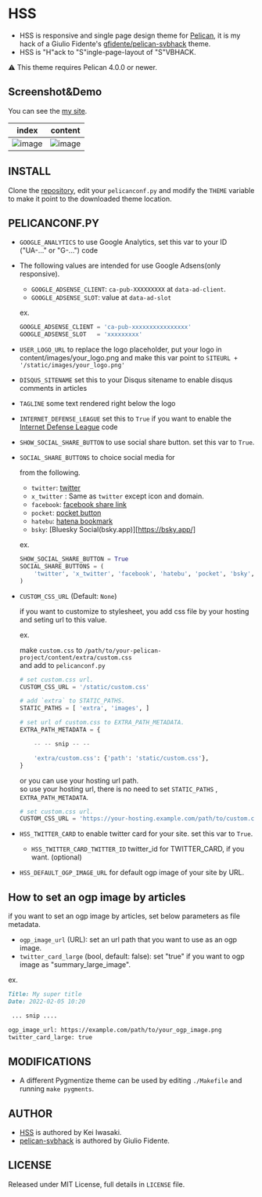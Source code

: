 # HSS

* HSS is responsive and single page design theme for [Pelican](http://getpelican.com), it is my hack of a Giulio Fidente's [gfidente/pelican-svbhack](https://github.com/gfidente/pelican-svbhack) theme.
* HSS is "H"ack to "S"ingle-page-layout of "S"VBHACK.

:warning: This theme requires Pelican 4.0.0 or newer.

## Screenshot&Demo

You can see the [my site](https://memo.laughk.org).

index                     | content
--------------------------|---------------------------
![image](screenshot1.png) | ![image](screenshot2.png)

## INSTALL

Clone the [repository](https://github.com/laughk/pelican-hss), edit your `pelicanconf.py` and modify the `THEME` variable to make it point to the downloaded theme location.

## PELICANCONF.PY

- `GOOGLE_ANALYTICS` to use Google Analytics, set this var to your ID ("UA-..." or "G-...") code
- The following values are intended for use Google Adsens(only responsive).

  - `GOOGLE_ADSENSE_CLIENT`: `ca-pub-XXXXXXXXX` at `data-ad-client`.
  - `GOOGLE_ADSENSE_SLOT`: value at `data-ad-slot`

  ex.
  ```python
  GOOGLE_ADSENSE_CLIENT = 'ca-pub-xxxxxxxxxxxxxxxx'
  GOOGLE_ADSENSE_SLOT   = 'xxxxxxxxx'
  ```

- `USER_LOGO_URL` to replace the logo placeholder, put your logo in content/images/your_logo.png and make this var point to `SITEURL + '/static/images/your_logo.png'`
- `DISQUS_SITENAME` set this to your Disqus sitename to enable disqus comments in articles
- `TAGLINE` some text rendered right below the logo
- `INTERNET_DEFENSE_LEAGUE` set this to `True` if you want to enable the [Internet Defense League](http://internetdefenseleague.org) code
- `SHOW_SOCIAL_SHARE_BUTTON` to use social share button. set this var to `True`.
- `SOCIAL_SHARE_BUTTONS` to choice social media for  

  from the following.
    - `twitter`: [twitter](https://about.twitter.com/ja/resources/buttons)
    - `x_twitter` : Same as `twitter` except icon and domain.
    - `facebook`: [facebook share link](https://developers.facebook.com/docs/sharing/web)
    - `pocket`: [pocket button](https://getpocket.com/publisher/button)
    - `hatebu`: [hatena bookmark](http://b.hatena.ne.jp/guide/bbutton)
    - `bsky`: [Bluesky Social(bsky.app)][https://bsky.app/]

  ex.
  ```python
  SHOW_SOCIAL_SHARE_BUTTON = True
  SOCIAL_SHARE_BUTTONS = (
      'twitter', 'x_twitter', 'facebook', 'hatebu', 'pocket', 'bsky',
  )
  ```
- `CUSTOM_CSS_URL` (Default: `None`)

  if you want to customize to stylesheet, you add css file by your hosting and seting url to this value.

  ex.

  make `custom.css` to `/path/to/your-pelican-project/content/extra/custom.css`  
  and add to `pelicanconf.py`

  ```python
  # set custom.css url.
  CUSTOM_CSS_URL = '/static/custom.css'

  # add `extra` to STATIC_PATHS.
  STATIC_PATHS = [ 'extra', 'images', ]

  # set url of custom.css to EXTRA_PATH_METADATA.
  EXTRA_PATH_METADATA = {

      -- -- snip -- --

      'extra/custom.css': {'path': 'static/custom.css'},
  }
  ```

  or you can use your hosting url path.  
  so use your hosting url, there is no need to set `STATIC_PATHS` , `EXTRA_PATH_METADATA`.

  ```python
  # set custom.css url.
  CUSTOM_CSS_URL = 'https://your-hosting.example.com/path/to/custom.css'
  ```
- `HSS_TWITTER_CARD` to enable twitter card for your site. set this var to `True`.
  - `HSS_TWITTER_CARD_TWITTER_ID` twitter_id for TWITTER_CARD, if you want. (optional)
- `HSS_DEFAULT_OGP_IMAGE_URL` for default ogp image of your site by URL.


## How to set an ogp image by articles

if you want to set an ogp image by articles, set below parameters as file metadata.

- `ogp_image_url` (URL): set an url path that you want to use as an ogp image.  
- `twitter_card_large` (bool, default: false): set "true" if you want to ogp image as "summary_large_image".

ex.
```markdown
Title: My super title
Date: 2022-02-05 10:20

 ... snip ....

ogp_image_url: https://example.com/path/to/your_ogp_image.png
twitter_card_large: true
```

## MODIFICATIONS

- A different Pygmentize theme can be used by editing `./Makefile` and running `make pygments`.

## AUTHOR

* [HSS](https://github.com/laughk/pelican-hss) is authored by Kei Iwasaki.
* [pelican-svbhack](https://github.com/gfidente/pelican-svbhack) is authored by Giulio Fidente.


## LICENSE

Released under MIT License, full details in `LICENSE` file.
